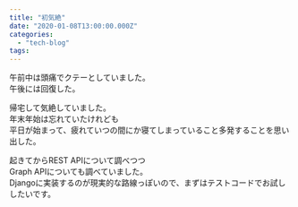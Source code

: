 ```yaml
---
title: "初気絶"
date: "2020-01-08T13:00:00.000Z"
categories: 
  - "tech-blog"
tags: 
---
```


午前中は頭痛でクテーとしていました。  
午後には回復した。

帰宅して気絶していました。  
年末年始は忘れていたけれども  
平日が始まって、疲れていつの間にか寝てしまっていること多発することを思い出した。

起きてからREST APIについて調べつつ  
Graph APIについても調べていました。  
Djangoに実装するのが現実的な路線っぽいので、まずはテストコードでお試ししたいです。
